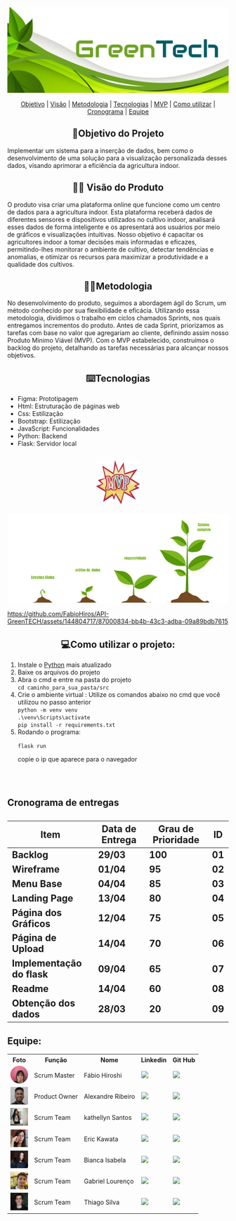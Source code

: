 <img src="./mgt/bannerGT.jpg">

<br>
<p align=center>
<a href="#objetivo">Objetivo</a> | <a href="#visao">Visão</a> | <a href="#metodologia">Metodologia</a> | <a href="#tecnologias">Tecnologias</a> | <a href="#mvp">MVP</a> | <a href="#como_utilizar">Como utilizar</a> | <a href="#cronograma">Cronograma</a> | <a href="#equipe">Equipe</a>
</p>
<h2 align=center id="objetivo">🎯Objetivo do Projeto</h2>



<p>Implementar um sistema para a inserção de dados, bem como o desenvolvimento de uma solução para a visualização personalizada desses dados, visando aprimorar a eficiência da agricultura indoor.<p>

<h2 align=center id="visao">👨‍🎨
 Visão do Produto</h2>
 

 <p>
O produto visa criar uma plataforma online que funcione como um centro de dados para a agricultura indoor. Esta plataforma receberá dados de diferentes sensores e dispositivos utilizados no cultivo indoor, analisará esses dados de forma inteligente e os apresentará aos usuários por meio de gráficos e visualizações intuitivas. Nosso objetivo é capacitar os agricultores indoor a tomar decisões mais informadas e eficazes, permitindo-lhes monitorar o ambiente de cultivo, detectar tendências e anomalias, e otimizar os recursos para maximizar a produtividade e a qualidade dos cultivos.</p>

<h2 align=center id="metodologia">👩‍🏫Metodologia</h2>

No desenvolvimento do produto, seguimos a abordagem ágil do Scrum, um método conhecido por sua flexibilidade e eficácia. Utilizando essa metodologia, dividimos o trabalho em ciclos chamados Sprints, nos quais entregamos incrementos do produto. Antes de cada Sprint, priorizamos as tarefas com base no valor que agregariam ao cliente, definindo assim nosso Produto Mínimo Viável (MVP). Com o MVP estabelecido, construímos o backlog do projeto, detalhando as tarefas necessárias para alcançar nossos objetivos.


<h2 align=center id="tecnologias">⌨️Tecnologias</h2>
<ul>
<li>Figma: Prototipagem</li>
<li>Html: Estruturação de páginas web</li>
<li>Css: Estilização</li>
<li>Bootstrap: Estilização</li>
<li>JavaScript: Funcionalidades</li>
<li>Python: Backend</li>
<li>Flask: Servidor local</li>

</ul>

<h2 align=center>  <img id="mvp" src="./mgt/mvp_icon.png" style="width:20%; "></h2>
    <p align="center">
      <img src="./mgt/MVP.png" alt="MVP do Projeto">
</p>

<!-- video sprint 1 -->
https://github.com/FabioHiros/API-GreenTECH/assets/144804717/87000834-bb4b-43c3-adba-09a89bdb7615



<h2 align=center id="como_utilizar">💻Como utilizar o projeto:</h2>
<ol>
<li>Instale o <a href="https://www.python.org/">Python</a> mais atualizado </li>
<li>Baixe os arquivos do projeto</li>
<li>Abra o cmd e entre na pasta do projeto<br>
<code>cd caminho_para_sua_pasta/src</code></li>
<li>Crie o ambiente virtual : Utilize os comandos abaixo no cmd que você utilizou no passo anterior<br>
<code>python -m venv venv </code><br>
<code>.\venv\Scripts\activate </code><br>
<code>pip install -r requirements.txt</code></li>
<li>Rodando o programa:

<code>flask run</code></li>
    copie o ip que aparece para o navegador

</ol>

<br><br>

<h2 id='cronograma'>Cronograma de entregas<h2>


| Item                                                     | Data de Entrega | Grau de Prioridade  | ID |
|----------------------------------------------------------|-----------------|---------------------|----|
| Backlog                                                  | 29/03           | 100               | 01 |
| Wireframe                                                | 01/04           | 95                | 02 |
| Menu Base                                        | 04/04           | 85               | 03 |
| Landing Page                                     | 13/04           | 80               | 04 |
| Página dos Gráficos                                        | 12/04           | 75                | 05 |
| Página de Upload                                   | 14/04           | 70               | 06 |
| Implementação do flask                                 | 09/04           | 65                | 07 |
| Readme                                   | 14/04           | 60               | 08 |
| Obtenção dos dados                                 | 28/03           | 20                | 09 |


<!-- <h2 align=center>🗄Product Backlog</h2> -->
<!-- Sprint Backlog -->

<h2 id="equipe"> Equipe: </h2>
<table>
    <tr>
        <th> Foto </th>
        <th> Função </th>
        <th> Nome </th>
        <th> Linkedin </th>
        <th> Git Hub </th>
    </tr>
    <tr>
        <td><img src="./mgt/pfp/fabio.png" alt="ft de perfil" height="40px" width="40px"> </td>
        <td> Scrum Master </td>
        <td> Fábio Hiroshi </td>
        <td> <a href=" https://www.linkedin.com/in/f%C3%A1bio-hiroshi-5393a51a0"> <img src='https://img.shields.io/badge/LinkedIn-0077B5?style=for-the-badge&logo=linkedin&logoColor=white&color=1AB85C'/> </a> </td>
        <td> <a href=" https://github.com/FabioHiros"> <img src='https://img.shields.io/badge/GitHub-100000?style=for-the-badge&logo=github&logoColor=white&color=1AB85C'/> </a> </td>
    </tr>
    <tr>
        <td> <img src="./mgt/pfp/alexandre.jpeg" alt="ft de perfil" height="40px" width="40px"> </td>
        <td> Product Owner </td>
        <td> Alexandre Ribeiro </td>
        <td> <a href=" https://www.linkedin.com/in/alexandre-ribeiro-b3b931111/"> <img src='https://img.shields.io/badge/LinkedIn-0077B5?style=for-the-badge&logo=linkedin&logoColor=white&color=1AB85C'/> </a> </td>
        <td> <a href="https://github.com/AlexandreFatec"> <img src='https://img.shields.io/badge/GitHub-100000?style=for-the-badge&logo=github&logoColor=white&color=1AB85C'/> </a> </td>
    </tr>
    <tr>
        <td> <img src="./mgt/pfp/kat.jpg" alt="ft de perfil" height="40px" width="40px"> </td>
        <td> Scrum Team </td>
        <td> kathellyn Santos </td>
        <td> <a href="https://www.linkedin.com/in/kathellyn-caroline-a562101b9/"> <img src='https://img.shields.io/badge/LinkedIn-0077B5?style=for-the-badge&logo=linkedin&logoColor=white&color=1AB85C'/> </a> </td>
        <td> <a href="https://github.com/CarolineKathellyn"> <img src='https://img.shields.io/badge/GitHub-100000?style=for-the-badge&logo=github&logoColor=white&color=1AB85C'/> </a> </td>
    </tr>
    <tr>
            <td> <img src="./mgt/pfp/eric.jpeg" alt="ft de perfil" height="40px" width="40px"> </td>
        <td> Scrum Team </td>
        <td> Eric Kawata </td>
        <td> <a href=" http://www.linkedin.com/in/eric-kawata-99678b302
        "> <img src='https://img.shields.io/badge/LinkedIn-0077B5?style=for-the-badge&logo=linkedin&logoColor=white&color=1AB85C'/> </a> </td>
        <td> <a href=" https://github.com/ericFatec"> <img src='https://img.shields.io/badge/GitHub-100000?style=for-the-badge&logo=github&logoColor=white&color=1AB85C'/> </a> </td>
    </tr>
    <tr>
        <td> <img src="./mgt/pfp/bianca.jpeg" alt="ft de perfil" height="40px" width="40px"> </td>
        <td> Scrum Team </td>
        <td> Bianca Isabela </td>
        <td> <a href="https://www.linkedin.com/in/bianca-isabela-souza-vasques-31a8b1284/"> <img src='https://img.shields.io/badge/LinkedIn-0077B5?style=for-the-badge&logo=linkedin&logoColor=white&color=1AB85C'/> </a> </td>
        <td> <a href="https://github.com/IzyBellah"> <img src='https://img.shields.io/badge/GitHub-100000?style=for-the-badge&logo=github&logoColor=white&color=1AB85C'/> </a> </td>
    </tr>
    <tr>
        <td> <img src="./mgt/pfp/gabriel.jpeg" alt="ft de perfil" height="40px" width="40px"> </td>
        <td> Scrum Team </td>
        <td> Gabriel Lourenço </td>
        <td> <a href="https://www.linkedin.com/in/gabriel-lourenço-676688117/"> <img src='https://img.shields.io/badge/LinkedIn-0077B5?style=for-the-badge&logo=linkedin&logoColor=white&color=1AB85C'/> </a> </td>
        <td> <a href="https://github.com/GabrielMulp"> <img src='https://img.shields.io/badge/GitHub-100000?style=for-the-badge&logo=github&logoColor=white&color=1AB85C'/> </a> </td>
    </tr>
    <tr>
        <td> <img src="./mgt/pfp/tiago.jpeg" alt="ft de perfil" height="40px" width="40px"> </td>
        <td> Scrum Team </td>
        <td> Thiago Silva </td>
        <td> <a href="https://www.linkedin.com/in/thiago-monteiro-b559162a7/"> <img src='https://img.shields.io/badge/LinkedIn-0077B5?style=for-the-badge&logo=linkedin&logoColor=white&color=1AB85C'/> </a> </td>
        <td> <a href="https://github.com/thiagoms14"> <img src='https://img.shields.io/badge/GitHub-100000?style=for-the-badge&logo=github&logoColor=white&color=1AB85C'/> </a> </td>
    </tr>
</table>

